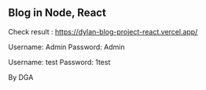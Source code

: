 ## Blog in Node, React

Check result : https://dylan-blog-project-react.vercel.app/

Username: Admin
Password: Admin

Username: test
Password: 1test

By DGA
